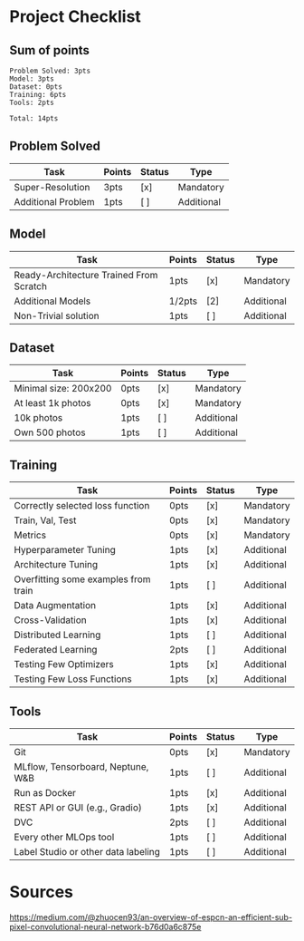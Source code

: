 # Project Checklist

## Sum of points
    Problem Solved: 3pts
    Model: 3pts
    Dataset: 0pts
    Training: 6pts
    Tools: 2pts

    Total: 14pts

## Problem Solved

| **Task**                | **Points** | **Status** | **Type**     |
|-------------------------|------------|------------|--------------|
| Super-Resolution        | 3pts       | [x]        | Mandatory    |
| Additional Problem      | 1pts       | [ ]        | Additional   |


## Model

| **Task**                                | **Points** | **Status** | **Type**      |
|-----------------------------------------|------------|------------|---------------|
| Ready-Architecture Trained From Scratch | 1pts       | [x]        | Mandatory     |
| Additional Models                       | 1/2pts     | [2]        | Additional    |
| Non-Trivial solution                    | 1pts       | [ ]        | Additional    |


## Dataset

| **Task**               | **Points** | **Status** | **Type**     |
|------------------------|------------|------------|--------------|
| Minimal size: 200x200  |     0pts   | [x]        | Mandatory    |
| At least 1k photos     |     0pts   | [x]        | Mandatory    |
| 10k photos             |     1pts   | [ ]        | Additional   |
| Own 500 photos         |     1pts   | [ ]        | Additional   |


## Training

| **Task**                               | **Points** | **Status** | **Type**       |
|----------------------------------------|------------|------------|----------------|
| Correctly selected loss function       | 0pts       | [x]        | Mandatory      |
| Train, Val, Test                       | 0pts       | [x]        | Mandatory      |
| Metrics                                | 0pts       | [x]        | Mandatory      |
| Hyperparameter Tuning                  | 1pts       | [x]        | Additional     |
| Architecture Tuning                    | 1pts       | [x]        | Additional     |
| Overfitting some examples from train   | 1pts       | [ ]        | Additional     |
| Data Augmentation                      | 1pts       | [x]        | Additional     |
| Cross-Validation                       | 1pts       | [x]        | Additional     |
| Distributed Learning                   | 1pts       | [ ]        | Additional     |
| Federated Learning                     | 2pts       | [ ]        | Additional     |
| Testing Few Optimizers                 | 1pts       | [x]        | Additional     |
| Testing Few Loss Functions             | 1pts       | [x]        | Additional     |


## Tools

| **Task**                               | **Points** | **Status** | **Type**       |
|----------------------------------------|------------|------------|----------------|
| Git                                    | 0pts       | [x]        | Mandatory      |
| MLflow, Tensorboard, Neptune, W&B      | 1pts       | [ ]        | Additional     |
| Run as Docker                          | 1pts       | [x]        | Additional     |
| REST API or GUI (e.g., Gradio)         | 1pts       | [x]        | Additional     |
| DVC                                    | 2pts       | [ ]        | Additional     |
| Every other MLOps tool                 | 1pts       | [ ]        | Additional     |
| Label Studio or other data labeling    | 1pts       | [ ]        | Additional     |

# Sources

https://medium.com/@zhuocen93/an-overview-of-espcn-an-efficient-sub-pixel-convolutional-neural-network-b76d0a6c875e